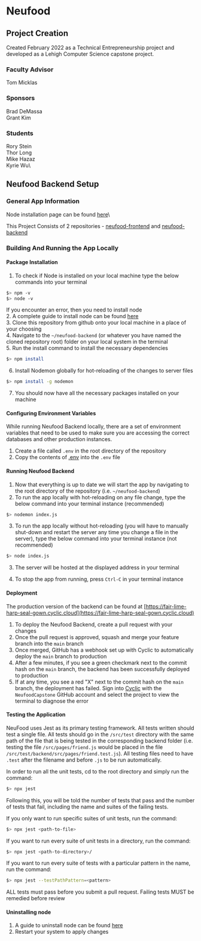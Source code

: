 # Neufood

## Project Creation

Created February 2022 as a Technical Entrepreneurship project and developed as a Lehigh Computer Science capstone project.

### Faculty Advisor

Tom Micklas

### Sponsors

Brad DeMassa\
Grant Kim

### Students

Rory Stein\
Thor Long\
Mike Hazaz\
Kyrie Wu\

## Neufood Backend Setup

### General App Information

Node installation page can be found [here](https://nodejs.org/en/download/)\

This Project Consists of 2 repositories - [neufood-frontend](https://github.com/NeufoodCapstone/neufood-frontend) and [neufood-backend](https://github.com/NeufoodCapstone/neufood-backend)

### Building And Running the App Locally

#### Package Installation

1. To check if Node is installed on your local machine type the below commands into your terminal

```bash
$> npm -v
$> node -v
```

If you encounter an error, then you need to install node\
2. A complete guide to install node can be found [here](https://dev.to/klvncruger/how-to-install-and-check-if-node-npm-on-windows-3ho1)\
3. Clone this repository from github onto your local machine in a place of your choosing\
4. Navigate to the `~/neufood-backend` (or whatever you have named the cloned repository root) folder on your local system in the terminal\
5. Run the install command to install the necessary dependencies

```bash
$> npm install
```

6. Install Nodemon globally for hot-reloading of the changes to server files

```bash
$> npm install -g nodemon
```

7. You should now have all the necessary packages installed on your machine

#### Configuring Environment Variables

While running Neufood Backend locally, there are a set of environment variables that need to be used to make sure you are accessing the correct databases and other production instances.

1. Create a file called `.env` in the root directory of the repository
2. Copy the contents of [.env](https://docs.google.com/document/d/1HJmWSOsIh1xVDVxbja58afgPjwkw71O4Wsyq0ARcpV4/edit) into the `.env` file

#### Running Neufood Backend

1. Now that everything is up to date we will start the app by navigating to the root directory of the repository (i.e. `~/neufood-backend`)
2. To run the app locally with hot-reloading on any file change, type the below command into your terminal instance (recommended)

```bash
$> nodemon index.js
```

3. To run the app locally without hot-reloading (you will have to manually shut-down and restart the server any time you change a file in the server), type the below command into your terminal instance (not recommended)

```bash
$> node index.js
```

3. The server will be hosted at the displayed address in your terminal

4. To stop the app from running, press `Ctrl-C` in your terminal instance

#### Deployment

The production version of the backend can be found at [https://fair-lime-harp-seal-gown.cyclic.cloud](https://fair-lime-harp-seal-gown.cyclic.cloud)

1. To deploy the Neufood Backend, create a pull request with your changes
2. Once the pull request is approved, squash and merge your feature branch into the `main` branch
3. Once merged, GitHub has a webhook set up with Cyclic to automatically deploy the `main` branch to production
4. After a few minutes, if you see a green checkmark next to the commit hash on the `main` branch, the backend has been successfully deployed to production
5. If at any time, you see a red "X" next to the commit hash on the `main` branch, the deployment has failed. Sign into [Cyclic](https://www.cyclic.sh/) with the `NeufoodCapstone` GitHub account and select the project to view the terminal to diagnose the error

#### Testing the Application

NeuFood uses Jest as its primary testing framework. All tests written should test a single file.
All tests should go in the `/src/test` directory with the same path of the file that is being
tested in the corresponding backend folder
(i.e. testing the file `/src/pages/friend.js` would be placed in the file
`/src/test/backend/src/pages/friend.test.js`). All testing files need to have `.test` after
the filename and before `.js` to be run automatically.

In order to run all the unit tests, cd to the root directory and simply run the command:

```bash
$> npx jest
```

Following this, you will be told the number of tests that pass and the number of tests that fail,
including the name and suites of the failing tests.

If you only want to run specific suites of unit tests, run the command:

```bash
$> npx jest <path-to-file>
```

If you want to run every suite of unit tests in a directory, run the command:

```bash
$> npx jest <path-to-directory>/
```

If you want to run every suite of tests with a particular pattern in the name, run the command:

```bash
$> npx jest --testPathPattern=<pattern>
```

ALL tests must pass before you submit a pull request. Failing tests MUST be remedied before review

#### Uninstalling node

1. A guide to uninstall node can be found [here](https://reactgo.com/uninstall-node-npm-from-windows/)
2. Restart your system to apply changes
